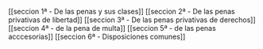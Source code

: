 [[seccion 1ª - De las penas y sus clases]]
[[seccion 2ª - De las penas privativas de libertad]]
[[seccion 3ª - De las penas privativas de derechos]]
[[seccion 4ª - de la pena de multa]]
[[seccion 5ª - de las penas acccesorias]]
[[seccion 6ª - Disposiciones comunes]]
